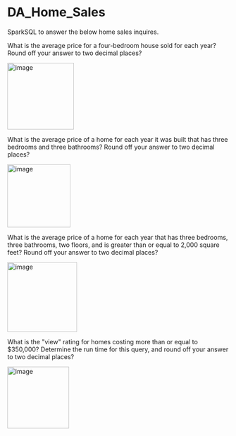 # DA_Home_Sales
SparkSQL to answer the below home sales inquires.

What is the average price for a four-bedroom house sold for each year? Round off your answer to two decimal places?

<img width="151" alt="image" src="https://github.com/rajbondili/DA_Home_Sales/assets/142377615/88afdf32-8821-4e91-a270-bb21699961c4">

What is the average price of a home for each year it was built that has three bedrooms and three bathrooms? Round off your answer to two decimal places?

<img width="143" alt="image" src="https://github.com/rajbondili/DA_Home_Sales/assets/142377615/eeaab04e-0e59-4dfa-acb9-0e3df86f13c9">

What is the average price of a home for each year that has three bedrooms, three bathrooms, two floors, and is greater than or equal to 2,000 square feet? Round off your answer to two decimal places?

<img width="158" alt="image" src="https://github.com/rajbondili/DA_Home_Sales/assets/142377615/96f4c084-55ab-4b04-98c2-3c467167ad85">

What is the "view" rating for homes costing more than or equal to $350,000? Determine the run time for this query, and round off your answer to two decimal places?

<img width="140" alt="image" src="https://github.com/rajbondili/DA_Home_Sales/assets/142377615/7fcb5b0f-7ce9-4af8-a642-b3d801e0c90a">







